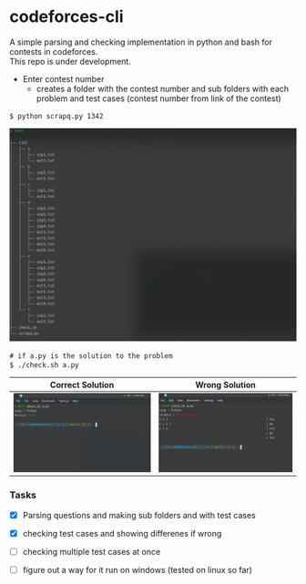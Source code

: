 # codeforces-cli
A simple parsing and checking implementation in python and bash for contests in codeforces.\
This repo is under development.

- Enter contest number
    - creates a folder with the contest number and sub folders with each problem and test cases
       (contest number from link of the contest)
```
$ python scrapq.py 1342
``` 
![directories](/images/tree.png)
```
# if a.py is the solution to the problem
$ ./check.sh a.py
```
Correct Solution                    | Wrong Solution
----------------                    | --------------
![correct solution](/images/ac.png) | ![wrong answer](/images/wrong.png)

### Tasks
- [x] Parsing questions and making sub folders and with test cases
- [x] checking test cases and showing differenes if wrong 
- [ ] checking multiple test cases at once
- [ ] figure out a way for it run on windows (tested on linux so far)

